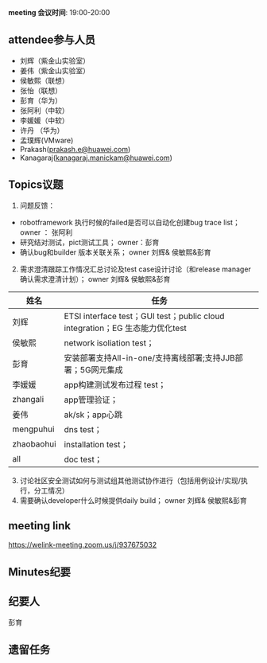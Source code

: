 **meeting 会议时间**: 19:00-20:00

## attendee参与人员
- 刘辉（紫金山实验室）
- 姜伟（紫金山实验室）
- 侯敏熙（联想）
- 张怡（联想）
- 彭育（华为）
- 张阿利（中软）
- 李媛媛（中软）
- 许丹 （华为）
- 孟璞辉(VMware)
- Prakash(prakash.e@huawei.com)
- Kanagaraj(kanagaraj.manickam@huawei.com)

## Topics议题
1. 问题反馈：
- robotframework 执行时候的failed是否可以自动化创建bug trace list； owner ： 张阿利
- 研究结对测试，pict测试工具；  owner：彭育
- 确认bug和builder 版本关联关系；  owner 刘辉& 侯敏熙&彭育
2. 需求澄清跟踪工作情况汇总讨论及test case设计讨论（和release manager 确认需求澄清计划）；  owner 刘辉& 侯敏熙&彭育

|姓名|任务|  
|---|---|
|刘辉| ETSI interface test；GUI test；public cloud integration；EG 生态能力优化test  |
|侯敏熙   |network isoliation test；|
|彭育   | 安装部署支持All-in-one/支持离线部署;支持JJB部署；5G网元集成  |
|李媛媛|app构建测试发布过程 test；|
|zhangali|app管理验证；|
|姜伟|ak/sk；app心跳 |
|mengpuhui|dns test；|
|zhaobaohui|installation test；|
|all|doc test；|

3. 讨论社区安全测试如何与测试组其他测试协作进行（包括用例设计/实现/执行，分工情况） 
4. 需要确认developer什么时候提供daily build；   owner 刘辉& 侯敏熙&彭育

## meeting link
 https://welink-meeting.zoom.us/j/937675032
## Minutes纪要
## 纪要人
 彭育

## 遗留任务


